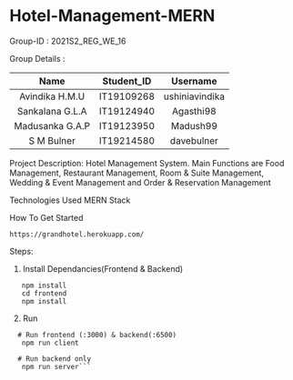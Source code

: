 # Hotel-Management-MERN
Group-ID : 2021S2_REG_WE_16

Group Details :

|Name|Student_ID|Username|
|:---:|:--------:|:------:|
|Avindika H.M.U|IT19109268|ushiniavindika|
|Sankalana G.L.A|IT19124940|Agasthi98|
|Madusanka G.A.P|IT19123950|Madush99|
|S M Bulner|IT19214580|davebulner|

Project Description:  Hotel Management System. Main Functions are Food Management, Restaurant Management, Room & Suite Management, Wedding & Event Management and Order & Reservation Management

Technologies
Used MERN Stack

How To Get Started
```
https://grandhotel.herokuapp.com/
```

Steps:
1. Install Dependancies(Frontend & Backend) 
```
   npm install
   cd frontend
   npm install
   ```
   
2. Run
 ```
   # Run frontend (:3000) & backend(:6500)
    npm run client 
    
   # Run backend only
    npm run server```
